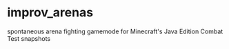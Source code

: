 # improv_arenas
spontaneous arena fighting gamemode for Minecraft's Java Edition Combat Test snapshots
